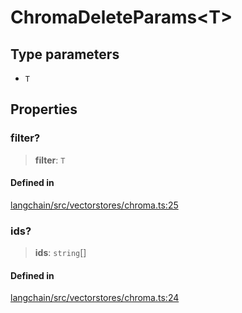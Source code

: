 ChromaDeleteParams<T\>
======================

Type parameters[​](#type-parameters "Direct link to Type parameters")
---------------------------------------------------------------------

*   `T`

Properties[​](#properties "Direct link to Properties")
------------------------------------------------------

### filter?[​](#filter "Direct link to filter?")

> **filter**: `T`

#### Defined in[​](#defined-in "Direct link to Defined in")

[langchain/src/vectorstores/chroma.ts:25](https://github.com/hwchase17/langchainjs/blob/46e1734/langchain/src/vectorstores/chroma.ts#L25)

### ids?[​](#ids "Direct link to ids?")

> **ids**: `string`\[\]

#### Defined in[​](#defined-in-1 "Direct link to Defined in")

[langchain/src/vectorstores/chroma.ts:24](https://github.com/hwchase17/langchainjs/blob/46e1734/langchain/src/vectorstores/chroma.ts#L24)
